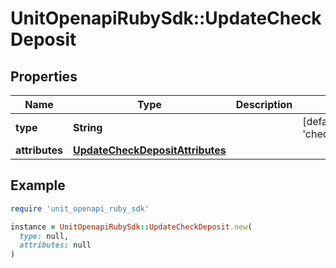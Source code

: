 # UnitOpenapiRubySdk::UpdateCheckDeposit

## Properties

| Name | Type | Description | Notes |
| ---- | ---- | ----------- | ----- |
| **type** | **String** |  | [default to &#39;checkDeposit&#39;] |
| **attributes** | [**UpdateCheckDepositAttributes**](UpdateCheckDepositAttributes.md) |  |  |

## Example

```ruby
require 'unit_openapi_ruby_sdk'

instance = UnitOpenapiRubySdk::UpdateCheckDeposit.new(
  type: null,
  attributes: null
)
```


